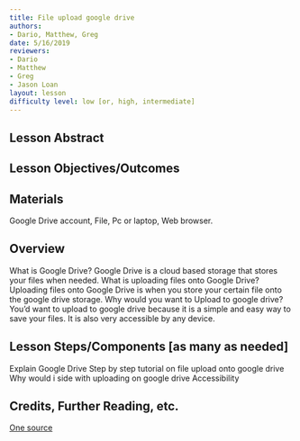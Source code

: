 ```yaml
---
title: File upload google drive
authors:
- Dario, Matthew, Greg
date: 5/16/2019
reviewers:
- Dario
- Matthew
- Greg 
- Jason Loan
layout: lesson
difficulty level: low [or, high, intermediate]
--- 
```


## Lesson Abstract

## Lesson Objectives/Outcomes

## Materials
Google Drive account,
File, 
Pc or laptop,
Web browser. 


## Overview
What is Google Drive? Google Drive is a cloud based storage that stores your files when needed.
What is uploading files onto Google Drive? Uploading files onto Google Drive is when you store your certain file onto the google drive storage.
Why would you want to Upload to google drive? You’d want to upload to google drive because it is a simple and easy way to save your files. It is also very accessible by any device. 

## Lesson Steps/Components [as many as needed]
Explain Google Drive 
Step by step tutorial on file upload onto google drive
Why would i side with uploading on google drive
Accessibility
## Credits, Further Reading, etc.

 [One source](https://techboomers.com/t/upload-files-google-drive)

